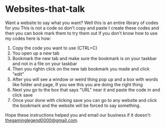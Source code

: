 # Websites-that-talk
Want a website to say what you want? Well this is an entire library of codes for you
This is not a code so don't copy and paste
I create these codes and then you can book mark them to try them out
If you don't know how to use my codes here is how:

1. Copy the code you want to use (CTRL+C)
2. You open up a new tab
3. Bookmark the new tab and make sure the bookmark is on your taskbar and not in a file on your taskbar
4. Then you rightn click on the new tab bookmark you made and click "edit"
5. After you will see a window or weird thing pop up and a box with words like folder and page, If you see this you are doing the right thing
6. Next you go to the box that says "URL" near it and paste the code in and click save
7. Once your done with clicking save you can go to any website and click the bookmark and the website will be forced to say something.

Hope these instructions helped you and email our business if it doesn't: thegaminglegend0000@gmail.com.
